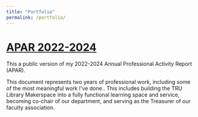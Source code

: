 ```yaml
---
title: "Portfolio"
permalink: /portfolio/
---
```


<!-- {% for collection in site.collections %}
  <h2>Items from {{ collection.label }}</h2>
  <ul>
    {% for item in site[collection.label] %}
      <li><a href="{{ item.url }}">{{ item.title }}</a></li>
    {% endfor %}
  </ul>
{% endfor %} -->


<!-- {% for collection in site.collections %}
{% if collection.label != 'posts' %}
## {{ collection.label | capitalize }}
[View {{ collection.label }}](/{{ collection.label }})
{% endif %}
{% endfor %} -->


# [APAR 2022-2024](apar2024)

This a public version of my 2022-2024 Annual Professional Activity Report (APAR).

This document represents two years of professional work, including some of the most meaningful work I've done.. This includes building the TRU Library Makerspace into a fully functional learning space and service, becoming co-chair of our department, and serving as the Treasurer of our faculty association. 